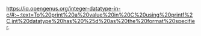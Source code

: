 https://iq.opengenus.org/integer-datatype-in-c/#:~:text=To%20print%20a%20value%20in%20C%20using%20printf%2C,int%20datatype%20has%20%25d%20as%20the%20format%20specifier.

